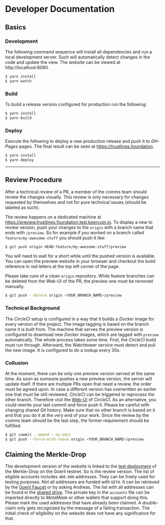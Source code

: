# Developer Documentation

## Basics

### Development 

The following command sequence will install all dependencies and run a local
development server. Such will automatically detect changes in the code and
update the view. The website can be viewed at http://localhost:8080.

```sh
$ yarn install
$ yarn watch
```

### Build

To build a release version configured for production run the following:

```sh
$ yarn install
$ yarn build
```

### Deploy

Execute the following to deploy a new production release and push it to
_GH-Pages_ pages. The final result can be seen at https://trustlines.foundation.

```sh
$ yarn install
$ yarn deploy
```

---

## Review Procedure

After a technical review of a PR, a member of the comms team should review the
changes visually. This review is only necessary for changes requested by themselves and
not for pure technical issues (should be labeled as such).

The review happens on a dedicated machine at
https://preview.trustlines.foundation.test.beercoin.io. To display a new to
review version, push your changes to the `origin` with a branch name that ends with
`/preview`. So for example if you worked on a branch called
`feature/my-awesome-stuff` you should push it like:

```sh
$ git push origin HEAD:feature/my-awesome-stuff/preview
```

You will need to wait for a short while until the pushed version is available. You can
open the preview website in your browser and checkout the build reference in red
letters at the top left corner of the page.

Please take care of a clean `origin` repository. While feature branches can be
deleted from the Web-UI of the PR, the preview one must be removed manually.

```sh
$ git push --delete origin <YOUR_BRANCH_NAME>/preview
```

### Technical Background

The _CircleCI_ setup is configured in a way that it builds a _Docker_ image for
every version of the project. The image tagging is based on the branch name it
is built from. The machine that serves the preview version is configured to download new _Docker_ images, which are tagged with `preview` automatically.
The whole process takes some time. First, the _CircleCI_ build must run through.
Afterward, the Watchtower service must detect and pull the new image. It is
configured to do a lookup every 30s.

### Collusion

At the moment, there can be only one preview version served at the same time. As
soon as someone pushes a new preview version, the server will update itself. If
there are multiple PRs open that need a review, the order must be agreed upon.
In case a different version has overwritten an earlier one that must be still
reviewed, _CircleCI_ can be triggered to reprocess the other branch. Therefore
visit the
[Web-UI](https://circleci.com/gh/trustlines-protocol/www.trustlines.foundation)
of _CircleCI_. As an alternative, you could rewrite your last commit and force push
it. Please be careful with changing shared _Git_ history. Make sure that no
other branch is based on it and that you do it at the very end of your work.
Since the review by the comms team should be the last step, the former
requirement should be fulfilled.

```sh
$ git commit --amend --no-edit
$ git push --force-with-lease origin <YOUR_BRANCH_NAME>/preview
```

## Claiming the Merkle-Drop

The development version of the website is linked to the [test
deployment](https://goerli.etherscan.io/address/0xcde08c9b799b67b5ac7397e76aacab2515f8d108)
of the Merkle-Drop on the Goerli testnet. So is the review version. The list
of eligible accounts includes `400.000` addresses. They can be freely used for
testing purposes. Not all addresses are funded with `GETH`. It can be retrieved by
the [Goerli Faucet](https://goerli-faucet.slock.it/) or by asking Andreas. The
list with all addresses can be found in the [shared
drive](https://drive.google.com/open?id=1FEXQxOvRuVgub1j6WZzJdVq8iHjkA3qi). The
private key in the `accounts` file can be imported directly to _MetaMask_ or
other wallets that support doing this. Please mark the used addresses that have
already been claimed. A double-claim only gets recognized by the message of a failing
transaction. The initial check of eligibility on the website does not have any
significance for that.
